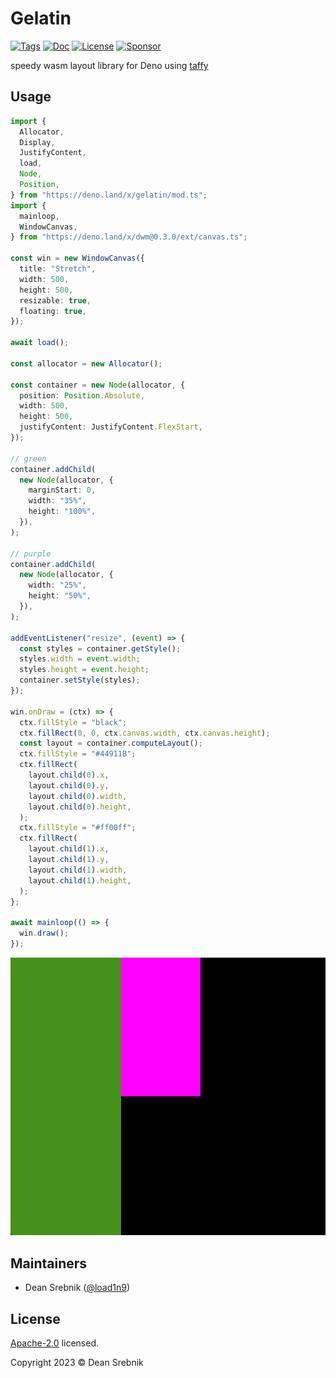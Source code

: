 # Gelatin

[![Tags](https://img.shields.io/github/release/deno-windowing/gluten)](https://github.com/deno-windowing/gluten/releases)
[![Doc](https://doc.deno.land/badge.svg)](https://doc.deno.land/https/deno.land/x/gluten/mod.ts)
[![License](https://img.shields.io/github/license/deno-windowing/gluten)](https://github.com/deno-windowing/gluten/blob/master/LICENSE)
[![Sponsor](https://img.shields.io/static/v1?label=Sponsor&message=%E2%9D%A4&logo=GitHub&color=%23fe8e86)](https://github.com/sponsors/DjDeveloperr)

speedy wasm layout library for Deno using
[taffy](https://github.com/DioxusLabs/taffy)

## Usage

```ts
import {
  Allocator,
  Display,
  JustifyContent,
  load,
  Node,
  Position,
} from "https://deno.land/x/gelatin/mod.ts";
import {
  mainloop,
  WindowCanvas,
} from "https://deno.land/x/dwm@0.3.0/ext/canvas.ts";

const win = new WindowCanvas({
  title: "Stretch",
  width: 500,
  height: 500,
  resizable: true,
  floating: true,
});

await load();

const allocator = new Allocator();

const container = new Node(allocator, {
  position: Position.Absolute,
  width: 500,
  height: 500,
  justifyContent: JustifyContent.FlexStart,
});

// green
container.addChild(
  new Node(allocator, {
    marginStart: 0,
    width: "35%",
    height: "100%",
  }),
);

// purple
container.addChild(
  new Node(allocator, {
    width: "25%",
    height: "50%",
  }),
);

addEventListener("resize", (event) => {
  const styles = container.getStyle();
  styles.width = event.width;
  styles.height = event.height;
  container.setStyle(styles);
});

win.onDraw = (ctx) => {
  ctx.fillStyle = "black";
  ctx.fillRect(0, 0, ctx.canvas.width, ctx.canvas.height);
  const layout = container.computeLayout();
  ctx.fillStyle = "#44911B";
  ctx.fillRect(
    layout.child(0).x,
    layout.child(0).y,
    layout.child(0).width,
    layout.child(0).height,
  );
  ctx.fillStyle = "#ff00ff";
  ctx.fillRect(
    layout.child(1).x,
    layout.child(1).y,
    layout.child(1).width,
    layout.child(1).height,
  );
};

await mainloop(() => {
  win.draw();
});
```

![demo](./assets/demo.png)

## Maintainers

- Dean Srebnik ([@load1n9](https://github.com/load1n9))

## License

[Apache-2.0](./LICENSE) licensed.

Copyright 2023 © Dean Srebnik
